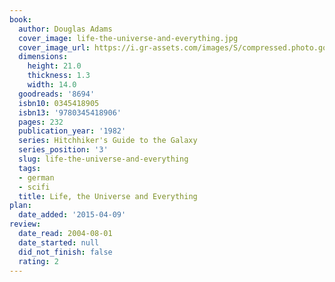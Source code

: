 ```yaml
---
book:
  author: Douglas Adams
  cover_image: life-the-universe-and-everything.jpg
  cover_image_url: https://i.gr-assets.com/images/S/compressed.photo.goodreads.com/books/1333577589l/8694._SX98_.jpg
  dimensions:
    height: 21.0
    thickness: 1.3
    width: 14.0
  goodreads: '8694'
  isbn10: 0345418905
  isbn13: '9780345418906'
  pages: 232
  publication_year: '1982'
  series: Hitchhiker's Guide to the Galaxy
  series_position: '3'
  slug: life-the-universe-and-everything
  tags:
  - german
  - scifi
  title: Life, the Universe and Everything
plan:
  date_added: '2015-04-09'
review:
  date_read: 2004-08-01
  date_started: null
  did_not_finish: false
  rating: 2
---
```

